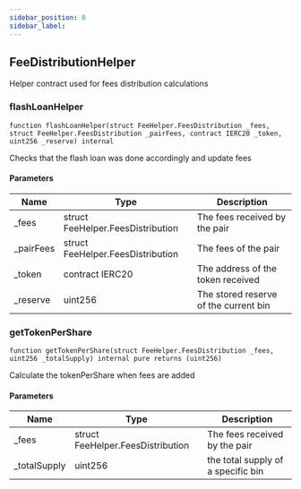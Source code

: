 ```yaml
---
sidebar_position: 0
sidebar_label: 
---
```


## FeeDistributionHelper

Helper contract used for fees distribution calculations

### flashLoanHelper

```solidity
function flashLoanHelper(struct FeeHelper.FeesDistribution _fees, struct FeeHelper.FeesDistribution _pairFees, contract IERC20 _token, uint256 _reserve) internal
```

Checks that the flash loan was done accordingly and update fees

#### Parameters

| Name | Type | Description |
| ---- | ---- | ----------- |
| _fees | struct FeeHelper.FeesDistribution | The fees received by the pair |
| _pairFees | struct FeeHelper.FeesDistribution | The fees of the pair |
| _token | contract IERC20 | The address of the token received |
| _reserve | uint256 | The stored reserve of the current bin |

### getTokenPerShare

```solidity
function getTokenPerShare(struct FeeHelper.FeesDistribution _fees, uint256 _totalSupply) internal pure returns (uint256)
```

Calculate the tokenPerShare when fees are added

#### Parameters

| Name | Type | Description |
| ---- | ---- | ----------- |
| _fees | struct FeeHelper.FeesDistribution | The fees received by the pair |
| _totalSupply | uint256 | the total supply of a specific bin |

